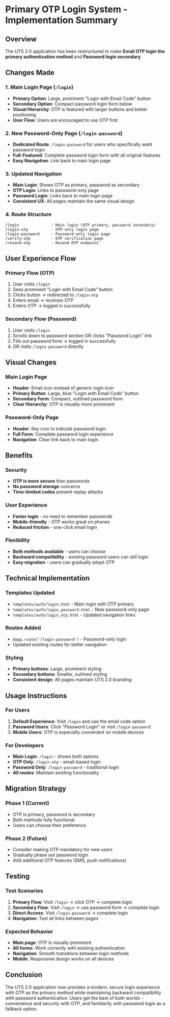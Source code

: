 # Primary OTP Login System - Implementation Summary

## Overview
The UTS 2.0 application has been restructured to make **Email OTP login the primary authentication method** and **Password login secondary**.

## Changes Made

### 1. **Main Login Page (`/login`)**
- **Primary Option**: Large, prominent "Login with Email Code" button
- **Secondary Option**: Compact password login form below
- **Visual Hierarchy**: OTP is featured with larger buttons and better positioning
- **User Flow**: Users are encouraged to use OTP first

### 2. **New Password-Only Page (`/login-password`)**
- **Dedicated Route**: `/login-password` for users who specifically want password login
- **Full-Featured**: Complete password login form with all original features
- **Easy Navigation**: Link back to main login page

### 3. **Updated Navigation**
- **Main Login**: Shows OTP as primary, password as secondary
- **OTP Login**: Links to password-only page
- **Password Login**: Links back to main login page
- **Consistent UX**: All pages maintain the same visual design

### 4. **Route Structure**
```
/login              - Main login (OTP primary, password secondary)
/login-otp          - OTP-only login page
/login-password     - Password-only login page
/verify-otp         - OTP verification page
/resend-otp         - Resend OTP endpoint
```

## User Experience Flow

### **Primary Flow (OTP)**
1. User visits `/login`
2. Sees prominent "Login with Email Code" button
3. Clicks button → redirected to `/login-otp`
4. Enters email → receives OTP
5. Enters OTP → logged in successfully

### **Secondary Flow (Password)**
1. User visits `/login`
2. Scrolls down to password section OR clicks "Password Login" link
3. Fills out password form → logged in successfully
4. OR visits `/login-password` directly

## Visual Changes

### **Main Login Page**
- **Header**: Email icon instead of generic login icon
- **Primary Button**: Large, blue "Login with Email Code" button
- **Secondary Form**: Compact, outlined password form
- **Clear Hierarchy**: OTP is visually more prominent

### **Password-Only Page**
- **Header**: Key icon to indicate password login
- **Full Form**: Complete password login experience
- **Navigation**: Clear link back to main login

## Benefits

### **Security**
- **OTP is more secure** than passwords
- **No password storage** concerns
- **Time-limited codes** prevent replay attacks

### **User Experience**
- **Faster login** - no need to remember passwords
- **Mobile-friendly** - OTP works great on phones
- **Reduced friction** - one-click email login

### **Flexibility**
- **Both methods available** - users can choose
- **Backward compatibility** - existing password users can still login
- **Easy migration** - users can gradually adopt OTP

## Technical Implementation

### **Templates Updated**
- `templates/auth/login.html` - Main login with OTP primary
- `templates/auth/login_password.html` - New password-only page
- `templates/auth/login_otp.html` - Updated navigation links

### **Routes Added**
- `@app.route('/login-password')` - Password-only login
- Updated existing routes for better navigation

### **Styling**
- **Primary buttons**: Large, prominent styling
- **Secondary buttons**: Smaller, outlined styling
- **Consistent design**: All pages maintain UTS 2.0 branding

## Usage Instructions

### **For Users**
1. **Default Experience**: Visit `/login` and use the email code option
2. **Password Users**: Click "Password Login" or visit `/login-password`
3. **Mobile Users**: OTP is especially convenient on mobile devices

### **For Developers**
- **Main Login**: `/login` - shows both options
- **OTP Only**: `/login-otp` - email-based login
- **Password Only**: `/login-password` - traditional login
- **All routes**: Maintain existing functionality

## Migration Strategy

### **Phase 1** (Current)
- OTP is primary, password is secondary
- Both methods fully functional
- Users can choose their preference

### **Phase 2** (Future)
- Consider making OTP mandatory for new users
- Gradually phase out password login
- Add additional OTP features (SMS, push notifications)

## Testing

### **Test Scenarios**
1. **Primary Flow**: Visit `/login` → click OTP → complete login
2. **Secondary Flow**: Visit `/login` → use password form → complete login
3. **Direct Access**: Visit `/login-password` → complete login
4. **Navigation**: Test all links between pages

### **Expected Behavior**
- **Main page**: OTP is visually prominent
- **All forms**: Work correctly with existing authentication
- **Navigation**: Smooth transitions between login methods
- **Mobile**: Responsive design works on all devices

## Conclusion

The UTS 2.0 application now provides a modern, secure login experience with OTP as the primary method while maintaining backward compatibility with password authentication. Users get the best of both worlds - convenience and security with OTP, and familiarity with password login as a fallback option.

